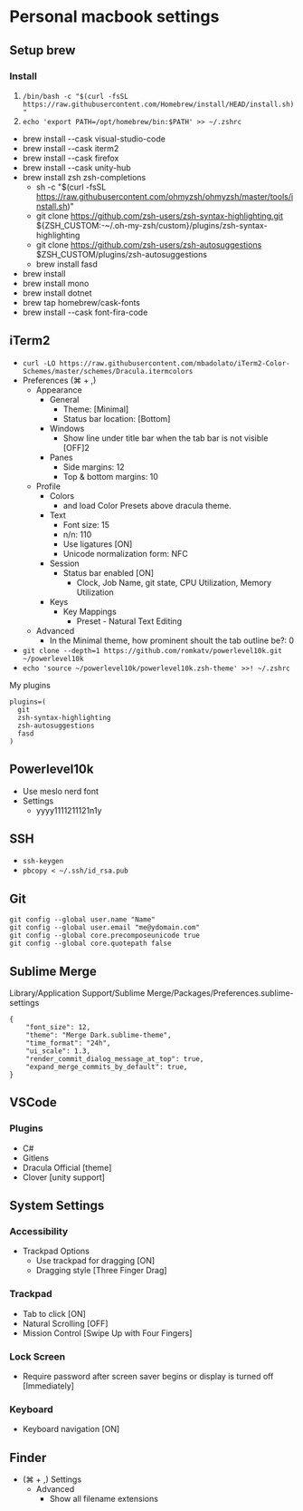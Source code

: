 # Personal macbook settings

## Setup brew
### Install
1. `/bin/bash -c "$(curl -fsSL https://raw.githubusercontent.com/Homebrew/install/HEAD/install.sh)"`
2. `echo 'export PATH=/opt/homebrew/bin:$PATH' >> ~/.zshrc`

- brew install --cask visual-studio-code
- brew install --cask iterm2
- brew install --cask firefox
- brew install --cask unity-hub
- brew install zsh zsh-completions
  - sh -c "$(curl -fsSL https://raw.githubusercontent.com/ohmyzsh/ohmyzsh/master/tools/install.sh)"
  - git clone https://github.com/zsh-users/zsh-syntax-highlighting.git ${ZSH_CUSTOM:-~/.oh-my-zsh/custom}/plugins/zsh-syntax-highlighting
  - git clone https://github.com/zsh-users/zsh-autosuggestions $ZSH_CUSTOM/plugins/zsh-autosuggestions
  - brew install fasd
- brew install 
- brew install mono
- brew install dotnet
- brew tap homebrew/cask-fonts
- brew install --cask font-fira-code

## iTerm2
- `curl -LO https://raw.githubusercontent.com/mbadolato/iTerm2-Color-Schemes/master/schemes/Dracula.itermcolors`
- Preferences (⌘ + ,)
  - Appearance
    - General
      - Theme: [Minimal]
      - Status bar location: [Bottom]
    - Windows
      - Show line under title bar when the tab bar is not visible [OFF]2
    - Panes
      - Side margins: 12
      - Top & bottom margins: 10
  - Profile
    - Colors
      - and load Color Presets above dracula theme.
    - Text
      - Font size: 15
      - n/n: 110
      - Use ligatures [ON]
      - Unicode normalization form: NFC
    - Session
      - Status bar enabled [ON]
        - Clock, Job Name, git state, CPU Utilization, Memory Utilization
    - Keys
      - Key Mappings
        - Preset - Natural Text Editing
  - Advanced
    - In the Minimal theme, how prominent shoult the tab outline be?: 0
- `git clone --depth=1 https://github.com/romkatv/powerlevel10k.git ~/powerlevel10k`
- `echo 'source ~/powerlevel10k/powerlevel10k.zsh-theme' >>! ~/.zshrc`

My plugins
```
plugins=(
  git
  zsh-syntax-highlighting
  zsh-autosuggestions
  fasd
)
```

## Powerlevel10k
- Use meslo nerd font
- Settings
  - yyyy1111211121n1y

## SSH
- `ssh-keygen`
- `pbcopy < ~/.ssh/id_rsa.pub`

## Git
```
git config --global user.name "Name"
git config --global user.email "me@ydomain.com"
git config --global core.precomposeunicode true
git config --global core.quotepath false
```

## Sublime Merge
Library/Application Support/Sublime Merge/Packages/Preferences.sublime-settings
```
{
	"font_size": 12,
	"theme": "Merge Dark.sublime-theme",
	"time_format": "24h",
	"ui_scale": 1.3,
	"render_commit_dialog_message_at_top": true,
	"expand_merge_commits_by_default": true,
}
```

## VSCode
### Plugins
- C#
- Gitlens
- Dracula Official [theme]
- Clover [unity support]

## System Settings
### Accessibility
- Trackpad Options
  - Use trackpad for dragging [ON]
  - Dragging style [Three Finger Drag]

### Trackpad
- Tab to click [ON]
- Natural Scrolling [OFF]
- Mission Control [Swipe Up with Four Fingers]

### Lock Screen
- Require password after screen saver begins or display is turned off [Immediately]

### Keyboard
- Keyboard navigation [ON]

## Finder
- (⌘ + ,) Settings
  - Advanced
    - Show all filename extensions
